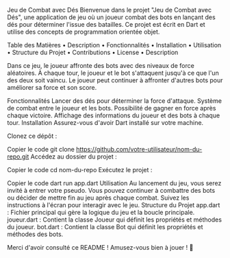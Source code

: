 Jeu de Combat avec Dés
Bienvenue dans le projet "Jeu de Combat avec Dés", une application de jeu où un joueur combat des bots en lançant des dés pour déterminer l'issue des batailles. Ce projet est écrit en Dart et utilise des concepts de programmation orientée objet.

Table des Matières
• Description
• Fonctionnalités
• Installation
• Utilisation
• Structure du Projet
• Contributions
• License
• Description

Dans ce jeu, le joueur affronte des bots avec des niveaux de force aléatoires. À chaque tour, le joueur et le bot s'attaquent jusqu'à ce que l'un des deux soit vaincu. Le joueur peut continuer à affronter d'autres bots pour améliorer sa force et son score.

Fonctionnalités
Lancer des dés pour déterminer la force d'attaque.
Système de combat entre le joueur et les bots.
Possibilité de gagner en force après chaque victoire.
Affichage des informations du joueur et des bots à chaque tour.
Installation
Assurez-vous d'avoir Dart installé sur votre machine.

Clonez ce dépôt :

Copier le code
git clone https://github.com/votre-utilisateur/nom-du-repo.git
Accédez au dossier du projet :

Copier le code
cd nom-du-repo
Exécutez le projet :

Copier le code
dart run app.dart
Utilisation
Au lancement du jeu, vous serez invité à entrer votre pseudo.
Vous pouvez continuer à combattre des bots ou décider de mettre fin au jeu après chaque combat.
Suivez les instructions à l'écran pour interagir avec le jeu.
Structure du Projet
app.dart : Fichier principal qui gère la logique du jeu et la boucle principale.
joueur.dart : Contient la classe Joueur qui définit les propriétés et méthodes du joueur.
bot.dart : Contient la classe Bot qui définit les propriétés et méthodes des bots.

Merci d'avoir consulté ce README ! Amusez-vous bien à jouer ! 🎲
